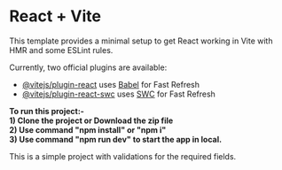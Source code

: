# React + Vite

This template provides a minimal setup to get React working in Vite with HMR and some ESLint rules.

Currently, two official plugins are available:

- [@vitejs/plugin-react](https://github.com/vitejs/vite-plugin-react/blob/main/packages/plugin-react/README.md) uses [Babel](https://babeljs.io/) for Fast Refresh
- [@vitejs/plugin-react-swc](https://github.com/vitejs/vite-plugin-react-swc) uses [SWC](https://swc.rs/) for Fast Refresh
<strong>
  To run this project:- </br>
  1) Clone the project or Download the zip file </br>
  2) Use command "npm install" or "npm i" </br>
  3) Use command "npm run dev" to start the app in local.
</strong>
</br>

This is a simple project with validations for the required fields.
